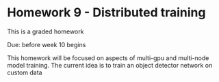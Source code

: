 # Homework 9 - Distributed training

This is a graded homework

Due: before week 10 begins

This homework will be focused on aspects of multi-gpu and multi-node model training.
The current idea is to train an object detector network on custom data
